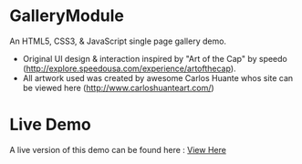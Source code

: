 GalleryModule
=============

An HTML5, CSS3, &amp; JavaScript single page gallery demo.  

* Original UI design & interaction inspired by "Art of the Cap" by speedo (http://explore.speedousa.com/experience/artofthecap).  
* All artwork used was created by awesome Carlos Huante whos site can be viewed here (http://www.carloshuanteart.com/)

Live Demo
=============

A live version of this demo can be found here : <a href="http://matrsomething.com/demos/GalleryModule/">View Here</a>
